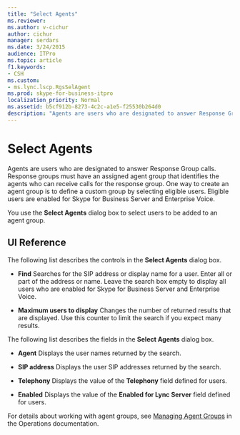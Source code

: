 ```yaml
---
title: "Select Agents"
ms.reviewer: 
ms.author: v-cichur
author: cichur
manager: serdars
ms.date: 3/24/2015
audience: ITPro
ms.topic: article
f1.keywords:
- CSH
ms.custom:
- ms.lync.lscp.RgsSelAgent
ms.prod: skype-for-business-itpro
localization_priority: Normal
ms.assetid: b5cf912b-8273-4c2c-a1e5-f25530b264d0
description: "Agents are users who are designated to answer Response Group calls. Response groups must have an assigned agent group that identifies the agents who can receive calls for the response group. One way to create an agent group is to define a custom group by selecting eligible users. Eligible users are enabled for Skype for Business Server and Enterprise Voice."
---
```


# Select Agents

Agents are users who are designated to answer Response Group calls. Response groups must have an assigned agent group that identifies the agents who can receive calls for the response group. One way to create an agent group is to define a custom group by selecting eligible users. Eligible users are enabled for Skype for Business Server and Enterprise Voice.

You use the **Select Agents** dialog box to select users to be added to an agent group.

## UI Reference

The following list describes the controls in the **Select Agents** dialog box.

- **Find** Searches for the SIP address or display name for a user. Enter all or part of the address or name. Leave the search box empty to display all users who are enabled for Skype for Business Server and Enterprise Voice.

- **Maximum users to display** Changes the number of returned results that are displayed. Use this counter to limit the search if you expect many results.

The following list describes the fields in the **Select Agents** dialog box.

- **Agent** Displays the user names returned by the search.

- **SIP address** Displays the user SIP addresses returned by the search.

- **Telephony** Displays the value of the **Telephony** field defined for users.

- **Enabled** Displays the value of the **Enabled for Lync Server** field defined for users.

For details about working with agent groups, see [Managing Agent Groups](https://technet.microsoft.com/library/36084cdc-38f1-4c45-922f-f81c7e86210c.aspx) in the Operations documentation.


